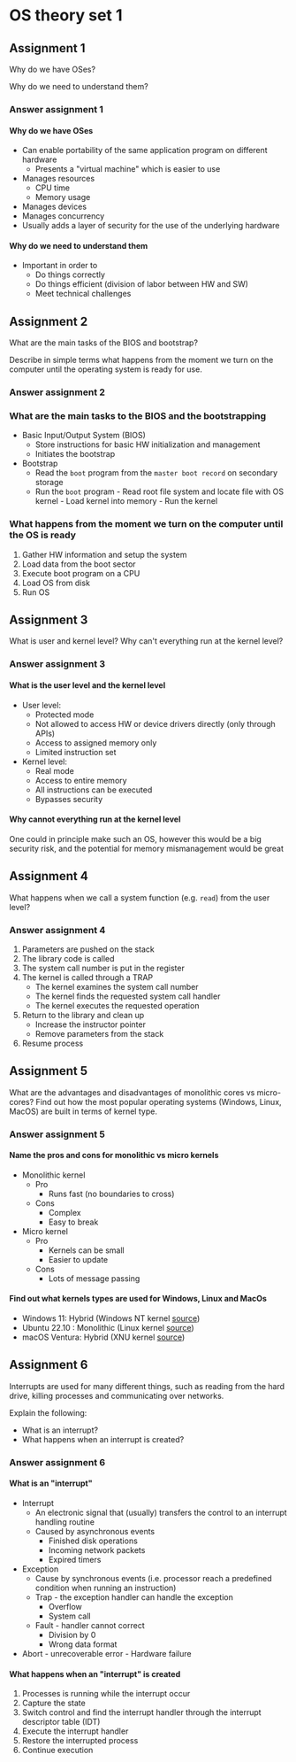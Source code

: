 # OS theory set 1

## Assignment 1

Why do we have OSes?

Why do we need to understand them?

### Answer assignment 1

#### Why do we have OSes

- Can enable portability of the same application program on different hardware
   - Presents a "virtual machine" which is easier to use
- Manages resources
   - CPU time
   - Memory usage
- Manages devices
- Manages concurrency
- Usually adds a layer of security for the use of the underlying hardware

#### Why do we need to understand them

- Important in order to
   - Do things correctly
   - Do things efficient (division of labor between HW and SW)
   - Meet technical challenges

## Assignment 2

What are the main tasks of the BIOS and bootstrap?

Describe in simple terms what happens from the moment we turn on the computer
until the operating system is ready for use.

### Answer assignment 2

### What are the main tasks to the BIOS and the bootstrapping

- Basic Input/Output System (BIOS)
   - Store instructions for basic HW initialization and management
   - Initiates the bootstrap
- Bootstrap
   - Read the `boot` program from the `master boot record` on secondary storage
   - Run the `boot` program
         - Read root file system and locate file with OS kernel
         - Load kernel into memory
         - Run the kernel

### What happens from the moment we turn on the computer until the OS is ready

1. Gather HW information and setup the system
1. Load data from the boot sector
1. Execute boot program on a CPU
1. Load OS from disk
1. Run OS

## Assignment 3

What is user and kernel level? Why can't everything run at the kernel level?

### Answer assignment 3

#### What is the user level and the kernel level

- User level:
   - Protected mode
   - Not allowed to access HW or device drivers directly (only through APIs)
   - Access to assigned memory only
   - Limited instruction set
- Kernel level:
   - Real mode
   - Access to entire memory
   - All instructions can be executed
   - Bypasses security

#### Why cannot everything run at the kernel level

One could in principle make such an OS, however this would be a big security
risk, and the potential for memory mismanagement would be great

## Assignment 4

What happens when we call a system function (e.g. `read`) from the user level?

### Answer assignment 4

1. Parameters are pushed on the stack
1. The library code is called
1. The system call number is put in the register
1. The kernel is called through a TRAP
   - The kernel examines the system call number
   - The kernel finds the requested system call handler
   - The kernel executes the requested operation
1. Return to the library and clean up
   - Increase the instructor pointer
   - Remove parameters from the stack
1. Resume process

## Assignment 5

What are the advantages and disadvantages of monolithic cores vs micro-cores?
Find out how the most popular operating systems (Windows, Linux, MacOS) are
built in terms of kernel type.

### Answer assignment 5

#### Name the pros and cons for monolithic vs micro kernels

- Monolithic kernel
   - Pro
      - Runs fast (no boundaries to cross)
   - Cons
      - Complex
      - Easy to break
- Micro kernel
   - Pro
      - Kernels can be small
      - Easier to update
   - Cons
      - Lots of message passing

#### Find out what kernels types are used for Windows, Linux and MacOs

- Windows 11: Hybrid (Windows NT kernel [source](https://en.wikipedia.org/wiki/Windows_11))
- Ubuntu 22.10 : Monolithic (Linux kernel [source](https://en.wikipedia.org/wiki/Ubuntu))
- macOS Ventura: Hybrid (XNU kernel [source](https://en.wikipedia.org/wiki/MacOS_Ventura))

## Assignment 6

Interrupts are used for many different things, such as reading from the hard
drive, killing processes and communicating over networks.

Explain the following:

- What is an interrupt?
- What happens when an interrupt is created?

### Answer assignment 6

#### What is an "interrupt"

- Interrupt
   - An electronic signal that (usually) transfers the control to an interrupt
      handling routine
   - Caused by asynchronous events
      - Finished disk operations
      - Incoming network packets
      - Expired timers
- Exception
   - Cause by synchronous events (i.e. processor reach a predefined condition
      when running an instruction)
   - Trap - the exception handler can handle the exception
      - Overflow
      - System call
   - Fault - handler cannot correct
      - Division by 0
      - Wrong data format
- Abort - unrecoverable error
      - Hardware failure

#### What happens when an "interrupt" is created

1. Processes is running while the interrupt occur
1. Capture the state
1. Switch control and find the interrupt handler through the interrupt
    descriptor table (IDT)
1. Execute the interrupt handler
1. Restore the interrupted process
1. Continue execution
